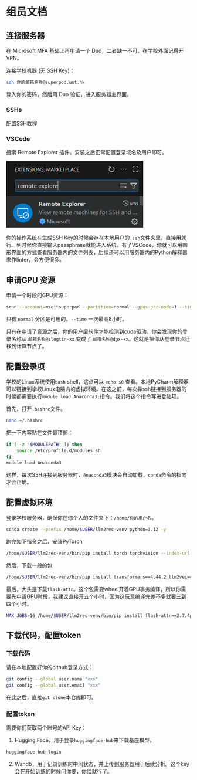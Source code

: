 # 组员文档

## 连接服务器

在 Microsoft MFA 基础上再申请一个 Duo，二者缺一不可。在学校外面记得开VPN。

连接学校机器 (无 SSH Key)：

```bash
ssh 你的邮箱名称@superpod.ust.hk
```

登入你的密码，然后用 Duo 验证，进入服务器主界面。

### SSHs

[配置SSH教程](https://hkust-hpc-docs.readthedocs.io/latest/kb/ssh/ssh-login-to-hpc-cluster-without-usi-ImiEj9.html#login-to-hpc-cluster-without-using-password)

### VSCode

搜索 Remote Explorer 插件。安装之后正常配置登录域名及用户即可。

![](docs/project_group_readme/remote-explorer.png)

你的操作系统在生成SSH Key的时候会存在本地用户的`.ssh`文件夹里，直接用就行。到时候你直接输入passphrase就能进入系统。有了VSCode，你就可以用图形界面的方式查看服务器内的文件列表，后续还可以用服务器内的Python解释器来作linter，会方便很多。

## 申请GPU 资源

申请一个时段的GPU资源：

```bash
srun --account=mscitsuperpod --partition=normal --gpus-per-node=1 --time=00:30:00 --pty bash
```

只有 `normal` 分区是可用的。`--time` 一次最高8小时。

只有在申请了资源之后，你的用户层软件才能检测到cuda驱动。你会发现你的登录名称从 `邮箱名称@slogtin-xx` 变成了 `邮箱名称@dgx-xx`。这就是把你从登录节点迁移到计算节点了。

## 配置登录项

学校的Linux系统使用`bash` shell，这点可以 `echo $0` 查看。本地PyCharm解释器可以链接到学校Linux电脑内的虚拟环境。在这之前，每次靠ssh链接到服务器的时候都需要执行`module load Anaconda3;`指令。我们将这个指令写进登陆项。

首先，打开`.bashrc`文件。

```bash
nano ~/.bashrc
```

把一下内容贴在文件最顶部：

```bash
if [ -z "$MODULEPATH" ]; then
    source /etc/profile.d/modules.sh
fi
module load Anaconda3
```

这样，每次SSH连接到服务器时，`Anaconda3`模块会自动加载，`conda`命令的指向才会正确。

## 配置虚拟环境

登录学校服务器，确保你在你个人的文件夹下：`/home/你的用户名`。

```bash
conda create --prefix /home/$USER/llm2rec-venv python=3.12 -y
```

跑完如下指令之后，安装PyTorch

```bash
/home/$USER/llm2rec-venv/bin/pip install torch torchvision --index-url https://download.pytorch.org/whl/cu126
```

然后，下载一般的包

```bash
/home/$USER/llm2rec-venv/bin/pip install transformers==4.44.2 llm2vec==0.2.3 wandb fire ninja
```

最后，大头是下载`flash-attn`。这个包需要wheel开着GPU事务编译，所以你需要先申请GPU时段，我建议直接开五个小时，因为这玩意编译完差不多就要三到四个小时。

```bash
MAX_JOBS=16 /home/$USER/llm2rec-venv/bin/pip install flash-attn==2.7.4post1
```

## 下载代码，配置token

### 下载代码

请在本地配置好你的github登录方式：

```bash
git config --global user.name "xxx"
git config --global user.email "xxx"
```

在此之后，直接`git clone`本仓库即可。

### 配置token

需要你们获取两个账号的API Key：

1. Hugging Face，用于登录`huggingface-hub`来下载基座模型。

```bash
huggingface-hub login
```

2. Wandb，用于记录训练时中间状态，并上传到服务器用于后续分析。这个key会在开始训练的时候问你要，你给就行了。